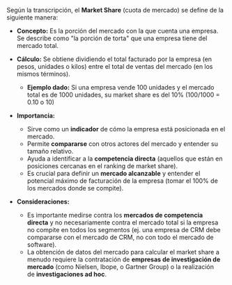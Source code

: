 Según la transcripción, el **Market Share** (cuota de mercado) se define de la siguiente manera:

- **Concepto:** Es la porción del mercado con la que cuenta una empresa. Se describe como "la porción de torta" que una empresa tiene del mercado total.
- **Cálculo:** Se obtiene dividiendo el total facturado por la empresa (en pesos, unidades o kilos) entre el total de ventas del mercado (en los mismos términos).
    
    - **Ejemplo dado:** Si una empresa vende 100 unidades y el mercado total es de 1000 unidades, su market share es del 10% (100/1000 = 0.10 o 10)
    
- **Importancia:**
    
    - Sirve como un **indicador** de cómo la empresa está posicionada en el mercado.
    - Permite **compararse** con otros actores del mercado y entender su tamaño relativo.
    - Ayuda a identificar a la **competencia directa** (aquellos que están en posiciones cercanas en el ranking de market share).
    - Es crucial para definir un **mercado alcanzable** y entender el potencial máximo de facturación de la empresa (tomar el 100% de los mercados donde se compite).
    
- **Consideraciones:**
    
    - Es importante medirse contra los **mercados de competencia directa** y no necesariamente contra el mercado total si la empresa no compite en todos los segmentos (ej. una empresa de CRM debe compararse con el mercado de CRM, no con todo el mercado de software).
    - La obtención de datos del mercado para calcular el market share a menudo requiere la contratación de **empresas de investigación de mercado** (como Nielsen, Ibope, o Gartner Group) o la realización de **investigaciones ad hoc**.